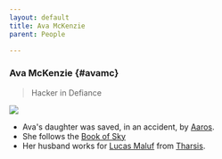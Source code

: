 ```yaml
---
layout: default
title: Ava McKenzie
parent: People

---
```

### Ava McKenzie {#avamc}

> Hacker in Defiance

![](https://i.imgur.com/zDqHsoO.png)

- Ava's daughter was saved, in an accident, by [Aaros](#aaros).
- She follows the [Book of Sky](#booksky)
- Her husband works for [Lucas Maluf](#lucasmaluf) from [Tharsis](#tharsis).